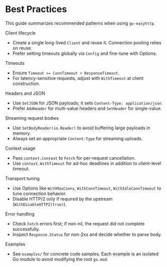 Best Practices
==============

This guide summarizes recommended patterns when using `go-easyhttp`.

Client lifecycle
- Create a single long-lived `Client` and reuse it. Connection pooling relies on reuse.
- Prefer setting timeouts globally via `Config` and fine-tune with Options.

Timeouts
- Ensure `Timeout >= ConnTimeout + ResponseTimeout`.
- For latency-sensitive requests, adjust with `WithTimeout` at client construction.

Headers and JSON
- Use `SetJSON` for JSON payloads; it sets `Content-Type: application/json`.
- Prefer `AddHeader` for multi-value headers and `SetHeader` for single-value.

Streaming request bodies
- Use `SetBodyReader(io.Reader)` to avoid buffering large payloads in memory.
- Always set an appropriate `Content-Type` for streaming uploads.

Context usage
- Pass `context.Context` to `Fetch` for per-request cancellation.
- Use `context.WithTimeout` for ad-hoc deadlines in addition to client-level timeout.

Transport tuning
- Use Options like `WithMaxConns`, `WithConnTimeout`, `WithIdleConnTimeout` to tune connection behavior.
- Disable HTTP/2 only if required by the upstream (`WithDisableHTTP2(true)`).

Error handling
- Check `Fetch` errors first; if non-nil, the request did not complete successfully.
- Inspect `Response.Status` for non-2xx and decide whether to parse body.

Examples
- See `examples/` for concrete code samples. Each example is an isolated Go module to avoid modifying the root `go.mod`.


